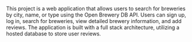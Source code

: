 This project is a web application that allows users to search for breweries by city, name, or type using the Open Brewery DB API. Users can sign up, log in, search for breweries, view detailed brewery information, and add reviews. The application is built with a full stack architecture, utilizing a hosted database to store user reviews.
